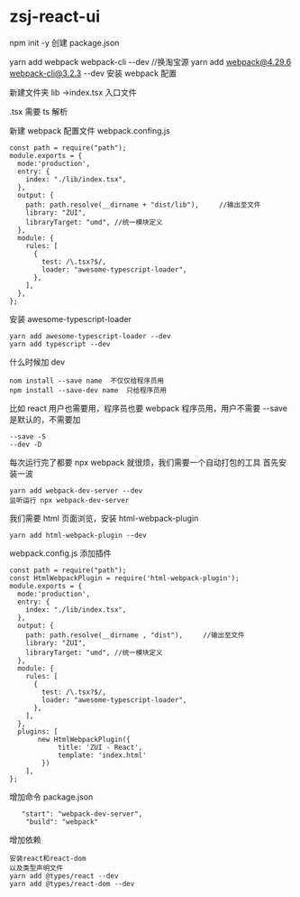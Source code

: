 # zsj-react-ui

npm init -y 创建 package.json

yarn add webpack webpack-cli --dev //换淘宝源
yarn add webpack@4.29.6 webpack-cli@3.2.3 --dev 安装 webpack 配置

新建文件夹 lib ->index.tsx 入口文件

.tsx 需要 ts 解析

新建 webpack 配置文件
webpack.confing.js

```
const path = require("path");
module.exports = {
  mode:'production',
  entry: {
    index: "./lib/index.tsx",
  },
  output: {
    path: path.resolve(__dirname + "dist/lib"),     //输出至文件
    library: "ZUI",
    libraryTarget: "umd", //统一模块定义
  },
  module: {
    rules: [
      {
        test: /\.tsx?$/,
        loader: "awesome-typescript-loader",
      },
    ],
  },
};
```

安装 awesome-typescript-loader

```
yarn add awesome-typescript-loader --dev
yarn add typescript --dev
```

什么时候加 dev

```
nom install --save name  不仅仅给程序员用
npm install --save-dev name  只给程序员用
```

比如 react 用户也需要用，程序员也要 webpack 程序员用，用户不需要
--save 是默认的，不需要加

```
--save -S
--dev -D
```

每次运行完了都要 npx webpack 就很烦，我们需要一个自动打包的工具
首先安装一波

```
yarn add webpack-dev-server --dev
监听运行 npx webpack-dev-server
```

我们需要 html 页面浏览，安装 html-webpack-plugin

```
yarn add html-webpack-plugin --dev
```

webpack.config.js 添加插件

```
const path = require("path");
const HtmlWebpackPlugin = require('html-webpack-plugin');
module.exports = {
  mode:'production',
  entry: {
    index: "./lib/index.tsx",
  },
  output: {
    path: path.resolve(__dirname , "dist"),     //输出至文件
    library: "ZUI",
    libraryTarget: "umd", //统一模块定义
  },
  module: {
    rules: [
      {
        test: /\.tsx?$/,
        loader: "awesome-typescript-loader",
      },
    ],
  },
  plugins: [
       new HtmlWebpackPlugin({
            title: 'ZUI - React',
            template: 'index.html'
        })
    ],
};
```

增加命令
package.json

```
   "start": "webpack-dev-server",
    "build": "webpack"
```

增加依赖

```
安装react和react-dom
以及类型声明文件
yarn add @types/react --dev
yarn add @types/react-dom --dev
```
